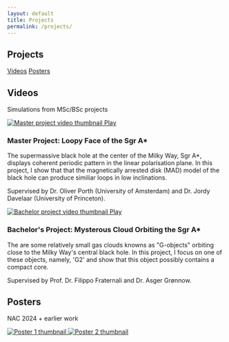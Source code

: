 ```yaml
---
layout: default
title: Projects
permalink: /projects/
---
```


<main class="wrap">
  <section id="projects">
    <h1>Projects</h1>
    <div class="badges" style="margin:12px 0 8px">
      <a class="btn" href="#videos">Videos</a>
      <a class="btn" href="#posters">Posters</a>
    </div>
  </section>

  <section id="videos">
    <h2>Videos</h2>
    <div class="card">
      <p class="meta">Simulations from MSc/BSc projects</p>
      <div class="list">
        <!-- Video 1 -->
        <div class="video">
          <a class="thumb" data-lightbox data-lb-type="iframe"
             href="https://www.youtube.com/embed/1bSSq_N9Ap8?autoplay=1"
             title="Master Project: Loopy Face of the Sgr A*">
            <img src="https://img.youtube.com/vi/1bSSq_N9Ap8/hqdefault.jpg" alt="Master project video thumbnail" loading="lazy"/>
            <span class="play">Play</span>
          </a>
          <h3>Master Project: Loopy Face of the Sgr A*</h3>
          <p>
            The supermassive black hole at the center of the Milky Way, Sgr A*, displays coherent periodic pattern in the linear polarisation plane. In this project, I show that that the magnetically arrested disk (MAD) model of the black hole can produce similiar loops in low inclinations.
          </p>
          <p class="meta">Supervised by Dr. Oliver Porth (University of Amsterdam) and Dr. Jordy Davelaar (University of Princeton).</p>
        </div>
        <!-- Video 2 -->
        <div class="video">
          <a class="thumb" data-lightbox data-lb-type="iframe"
             href="https://www.youtube.com/embed/iFrTE4MfogM?autoplay=1"
             title="Bachelor's Project: Mysterous Cloud Orbiting the Sgr A*">
            <img src="https://img.youtube.com/vi/iFrTE4MfogM/hqdefault.jpg" alt="Bachelor project video thumbnail" loading="lazy"/>
            <span class="play">Play</span>
          </a>
          <h3>Bachelor's Project: Mysterous Cloud Orbiting the Sgr A*</h3>
          <p>
            The are some relatively small gas clouds knowns as "G-objects" orbiting close to the Milky Way's central black hole. In this project, I focus on one of these objects, namely, 'G2' and show that this object possibly contains a compact core.
          </p>
          <p class="meta">Supervised by Prof. Dr. Filippo Fraternali and Dr. Asger Grønnow.</p>
        </div>
      </div>
    </div>
  </section>

  <section id="posters">
    <h2>Posters</h2>
    <div class="card">
      <p class="meta">NAC 2024 + earlier work</p>
      <div class="thumb-grid">
        <!-- Poster 1 -->
        <a class="thumb" data-lightbox data-lb-type="iframe"
           href="https://drive.google.com/file/d/1BwiqrcjqTrJ5ewc8dWBtBjKDqhJfS5ii/preview"
           title="Open Poster 1">
          <img src="https://drive.google.com/thumbnail?id=1BwiqrcjqTrJ5ewc8dWBtBjKDqhJfS5ii&sz=w800" alt="Poster 1 thumbnail" loading="lazy"/>
        </a>
        <!-- Poster 2 -->
        <a class="thumb" data-lightbox data-lb-type="iframe"
           href="https://drive.google.com/file/d/1jkV1qofiSeLiLbfs7dPabLwcKSvFRLyT/preview"
           title="Open Poster 2">
          <img src="https://drive.google.com/thumbnail?id=1jkV1qofiSeLiLbfs7dPabLwcKSvFRLyT&sz=w800" alt="Poster 2 thumbnail" loading="lazy"/>
        </a>
      </div>
    </div>
  </section>
</main>
